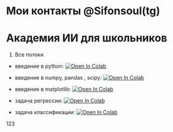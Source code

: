 # Мои контакты @Sifonsoul(tg)

# Академия ИИ для школьников
1. Все потоки 
 - введение в python:
[![Open In Colab](https://colab.research.google.com/assets/colab-badge.svg)](https://colab.research.google.com/drive/1cYKk4g0RhYbNTTGyQEB-YjAMy7bAzqWf?usp=sharing)

 - введение в numpy, pandas , scipy:
[![Open In Colab](https://colab.research.google.com/assets/colab-badge.svg)](https://colab.research.google.com/drive/1CHucM2Qetv4OHvT5eF9ayWAxORwnZ7Ro?usp=sharing)

 - введение в matplotlib:
[![Open In Colab](https://colab.research.google.com/assets/colab-badge.svg)](https://colab.research.google.com/drive/19VJp39pHTgnviiWfq4iiF35ZmQfSiOFy?usp=sharing)

 - задача регрессии:
[![Open In Colab](https://colab.research.google.com/assets/colab-badge.svg)](https://colab.research.google.com/drive/1BJ7k7iz8ZCZCrSqNrI0mfKLYzsuVE6Pc?usp=sharing)

 - задача классификации:
[![Open In Colab](https://colab.research.google.com/assets/colab-badge.svg)](https://colab.research.google.com/drive/1xWTVWNGOmpIv2-qvUJrvzpUIHiRrh6QH?usp=sharing)


123


